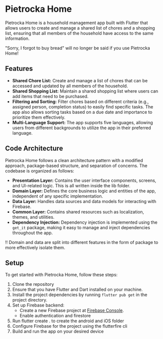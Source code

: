 # Pietrocka Home

Pietrocka Home is a household management app built with Flutter that allows users to create and manage a shared list of chores and a shopping list, ensuring that all members of the household have access to the same information.

"Sorry, I forgot to buy bread" will no longer be said if you use Pietrocka Home!

## Features
- **Shared Chore List:** Create and manage a list of chores that can be accessed and updated by all members of the household.
- **Shared Shopping List:** Maintain a shared shopping list where users can add items that need to be purchased.
- **Filtering and Sorting:** Filter chores based on different criteria (e.g., assigned person, completion status) to easily find specific tasks. The app also allows sorting tasks based on a due date and importance to prioritize them effectively.
- **Multi-Language Support:** The app supports five languages, allowing users from different backgrounds to utilize the app in their preferred language.

## Code Architecture

Pietrocka Home follows a clean architecture pattern with a modified approach, package-based structure, and separation of concerns. The codebase is organized as follows:

- **Presentation Layer:** Contains the user interface components, screens, and UI-related logic. This is all written inside the lib folder.
- **Domain Layer:** Defines the core business logic and entities of the app, independent of any specific implementation.
- **Data Layer:** Handles data sources and data models for interacting with Firebase.
- **Common Layer:** Contains shared resources such as localization, themes, and utilities.
- **Dependency Injection:** Dependency injection is implemented using the `get_it` package, making it easy to manage and inject dependencies throughout the app.

!! Domain and data are split into different features in the form of package to more effectively isolate them.

## Setup

To get started with Pietrocka Home, follow these steps:

1. Clone the repository
2. Ensure that you have Flutter and Dart installed on your machine.
3. Install the project dependencies by running `flutter pub get` in the project directory.
4. Set up Firebase backend:
   - Create a new Firebase project at [Firebase Console](https://console.firebase.google.com).
   - Enable authentication and firestore
6. Run flutter create . to create the android and iOS folder
5. Configure Firebase for the project using the flutterfire cli
6. Build and run the app on your desired device
